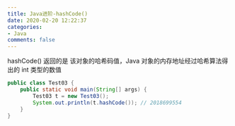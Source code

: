 ```yaml
---
title: Java进阶-hashCode()
date: 2020-02-20 12:22:37
categories:
- Java
comments: false
---
```




hashCode() 返回的是 该对象的哈希码值，Java 对象的内存地址经过哈希算法得出的 int 类型的数值

```java
public class Test03 {
	public static void main(String[] args) {
		Test03 t = new Test03();
		System.out.println(t.hashCode()); // 2018699554
	}
}
```

